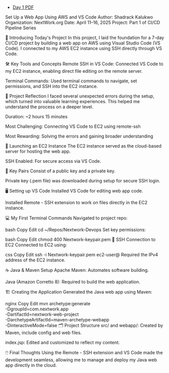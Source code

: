 - [Day 1 PDF](/day1.pdf)

Set Up a Web App Using AWS and VS Code
Author: Shadrack Kalukwo
Organization: NextWork.org
Date: April 11–16, 2025
Project: Part 1 of CI/CD Pipeline Series

📌 Introducing Today's Project
In this project, I laid the foundation for a 7-day CI/CD project by building a web app on AWS using Visual Studio Code (VS Code). I connected to my AWS EC2 instance using SSH directly through VS Code.

🛠️ Key Tools and Concepts
Remote SSH in VS Code: Connected VS Code to my EC2 instance, enabling direct file editing on the remote server.

Terminal Commands: Used terminal commands to navigate, set permissions, and SSH into the EC2 instance.

💭 Project Reflection
I faced several unexpected errors during the setup, which turned into valuable learning experiences. This helped me understand the process on a deeper level.

Duration: ~2 hours 15 minutes

Most Challenging: Connecting VS Code to EC2 using remote-ssh

Most Rewarding: Solving the errors and gaining broader understanding

🚀 Launching an EC2 Instance
The EC2 instance served as the cloud-based server for hosting the web app.

SSH Enabled: For secure access via VS Code.

🔑 Key Pairs
Consist of a public key and a private key.

Private key (.pem file) was downloaded during setup for secure SSH login.

🖥️ Setting up VS Code
Installed VS Code for editing web app code.

Installed Remote - SSH extension to work on files directly in the EC2 instance.

💻 My First Terminal Commands
Navigated to project repo:

bash
Copy
Edit
cd ~/Repos/Nextwork-Devops
Set key permissions:

bash
Copy
Edit
chmod 400 Nextwork-keypair.pem
🔌 SSH Connection to EC2
Connected to EC2 using:

css
Copy
Edit
ssh -i Nextwork-keypair.pem ec2-user@<your-ec2-ip>
Required the IPv4 address of the EC2 instance.

☕ Java & Maven Setup
Apache Maven: Automates software building.

Java (Amazon Corretto 8): Required to build the web application.

🏗️ Creating the Application
Generated the Java web app using Maven:

nginx
Copy
Edit
mvn archetype:generate \
  -DgroupId=com.nextwork.app \
  -DartifactId=nextwork-web-project \
  -DarchetypeArtifactId=maven-archetype-webapp \
  -DinteractiveMode=false
🗂️ Project Structure
src/ and webapp/: Created by Maven, include config and web files.

index.jsp: Edited and customized to reflect my content.

🖱️ Final Thoughts
Using the Remote - SSH extension and VS Code made the development seamless, allowing me to manage and deploy my Java web app directly in the cloud.
